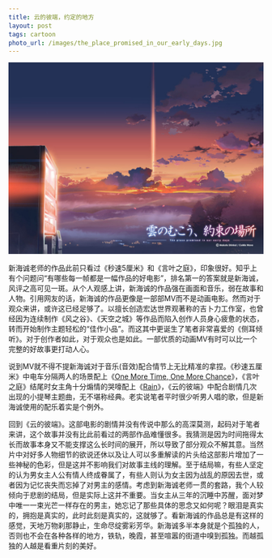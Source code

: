 ```yaml
---
title: 云的彼端，约定的地方
layout: post
tags: cartoon
photo_url: /images/the_place_promised_in_our_early_days.jpg
---
```


![](/images/the_place_promised_in_our_early_days.jpg)

新海诚老师的作品此前只看过《秒速5厘米》和《言叶之庭》，印象很好。知乎上有个问题问“有哪些每一帧都是一幅作品的好电影”，排名第一的答案就是新海诚，风评之高可见一斑。从个人观感上讲，新海诚的作品强在画面和音乐，弱在故事和人物。引用网友的话，新海诚的作品更像是一部部MV而不是动画电影。然而对于观众来讲，或许这已经足够了。以擅长创造宏达世界观著称的吉卜力工作室，也曾经因为连续制作《风之谷》、《天空之城》等作品而陷入创作人员身心疲惫的状态，转而开始制作主题轻松的“佳作小品”。而这其中更诞生了笔者非常喜爱的《侧耳倾听》。对于创作者如此，对于观众也是如此。一部优质的动画MV有时可以比一个完整的好故事更打动人心。

说到MV就不得不提新海诚对于音乐(音效)配合情节上无比精准的拿捏。《秒速五厘米》中电车分隔两人的场景配上《[One More Time, One More Chance](https://www.youtube.com/watch?v=aAUi1NuOnJ0)》，《言叶之庭》结尾时女主角十分煽情的哭嚎配上《[Rain](https://www.youtube.com/watch?v=NgxTYCbr-K4)》，《云的彼端》中配合剧情几次出现的小提琴主题曲，无不堪称经典。老实说笔者平时很少听男人唱的歌，但是新海诚使用的配乐着实是个例外。

回到《云的彼端》。这部电影的剧情并没有传说中那么的高深莫测，起码对于笔者来讲，这个故事并没有比此前看过的两部作品难懂很多。我猜测是因为时间拖得太长而故事本身又不能支撑这么长时间的展开，所以导致了部分观众不解其意。当然片中对好多人物细节的欲说还休以及让人可以多重解读的片头给这部影片增加了一些神秘的色彩，但是这并不影响我们对故事主线的理解。至于结局嘛，有些人坚定的认为男女主人公有情人终成眷属了，有些人则认为女主因为战乱的原因去世，或者因为记忆丧失而忘掉了对男主的感情。考虑到新海诚老师一贯的套路，我个人较倾向于悲剧的结局，但是实际上这并不重要。当女主从三年的沉睡中苏醒，面对梦中唯一一束光芒一样存在的男主，她忘记了那些具体的思念又如何呢？眼泪是真实的，拥抱是真实的，此时此刻是真实的，这就够了。看新海诚的作品总是有这样的感觉，天地万物刹那静止，生命尽绽雾彩芳华。新海诚多半本身就是个孤独的人，否则也不会在各种各样的地方，铁轨，晚霞，甚至喧嚣的街道中嗅到孤独。而越孤独的人越是看重片刻的美好。


